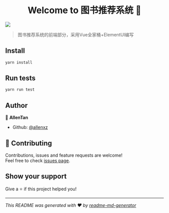<h1 align="center">Welcome to 图书推荐系统 👋</h1>
<p>
  <img src="https://img.shields.io/badge/version-0.1.0-blue.svg?cacheSeconds=2592000" />
</p>

> 图书推荐系统的前端部分，采用Vue全家桶+ElementUI编写

## Install

```sh
yarn install
```

## Run tests

```sh
yarn run test
```

## Author

👤 **AllenTan**

* Github: [@allenxz](https://github.com/allenxz)

## 🤝 Contributing

Contributions, issues and feature requests are welcome!<br />Feel free to check [issues page](https://github.com/allenxz/BMS-FE/issues).

## Show your support

Give a ⭐️ if this project helped you!

***
_This README was generated with ❤️ by [readme-md-generator](https://github.com/kefranabg/readme-md-generator)_